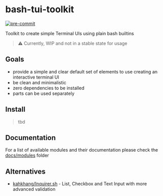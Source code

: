 bash-tui-toolkit
===
[![pre-commit](https://img.shields.io/badge/%E2%9A%93%20%20pre--commit-enabled-success)](https://pre-commit.com/)

Toolkit to create simple Terminal UIs using plain bash builtins

> :warning: Currently, WIP and not in a stable state for usage

## Goals

- provide a simple and clear default set of elements to use creating an interactive terminal UI
- be clean and minimalistic
- zero dependencies to be installed
- parts can be used separately

## Install

> tbd

## Documentation

For a list of available modules and their documentation please check the [docs/modules](./docs/modules) folder

## Alternatives

- [kahkhang/Inquirer.sh](https://github.com/kahkhang/Inquirer.sh) - List, Checkbox and Text Input with more advanced
  validation
